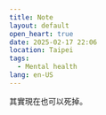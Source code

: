 ```yaml
---
title: Note
layout: default
open_heart: true
date: 2025-02-17 22:06
location: Taipei
tags: 
  - Mental health
lang: en-US
---
```


其實現在也可以死掉。

